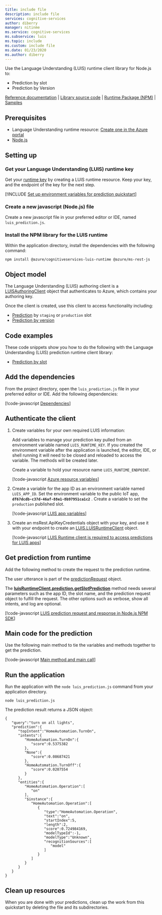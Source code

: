 ```yaml
---
title: include file
description: include file
services: cognitive-services
author: diberry
manager: nitinme
ms.service: cognitive-services
ms.subservice: luis
ms.topic: include
ms.custom: include file
ms.date: 01/23/2020
ms.author: diberry
---
```

Use the Language Understanding (LUIS) runtime client library for Node.js to:

* Prediction by slot
* Prediction by Version

[Reference documentation](https://docs.microsoft.com/javascript/api/@azure/cognitiveservices-luis-runtime/?view=azure-node-latest) | [Library source code](https://github.com/Azure/azure-sdk-for-js/tree/master/sdk/cognitiveservices/cognitiveservices-luis-runtime) | [Runtime Package (NPM)](https://www.npmjs.com/package/@azure/cognitiveservices-luis-runtime) | [Samples](https://github.com/Azure-Samples/cognitive-services-quickstart-code/blob/master/javascript/LUIS/luis_prediction.js)

## Prerequisites

* Language Understanding runtime resource: [Create one in the Azure portal](https://ms.portal.azure.com/#create/Microsoft.CognitiveServicesLUISAllInOne)
* [Node.js](https://nodejs.org)

## Setting up

### Get your Language Understanding (LUIS) runtime key

Get your [runtime key](../luis-how-to-azure-subscription.md) by creating a LUIS runtime resource. Keep your key, and the endpoint of the key for the next step.

[!INCLUDE [Set up environment variables for prediction quickstart](sdk-prediction-environment-variables.md)]

### Create a new javascript (Node.js) file

Create a new javascript file in your preferred editor or IDE, named `luis_prediction.js`.

### Install the NPM library for the LUIS runtime

Within the application directory, install the dependencies with the following command:

```console
npm install @azure/cognitiveservices-luis-runtime @azure/ms-rest-js
```

## Object model

The Language Understanding (LUIS) authoring client is a [LUISAuthoringClient](https://docs.microsoft.com/javascript/api/@azure/cognitiveservices-luis-runtime/luisruntimeclient?view=azure-node-latest) object that authenticates to Azure, which contains your authoring key.

Once the client is created, use this client to access functionality including:

* [Prediction](https://docs.microsoft.com/javascript/api/@azure/cognitiveservices-luis-runtime/predictionoperations?view=azure-node-latest#getslotprediction-string--string--predictionrequest--models-predictiongetslotpredictionoptionalparams-) by `staging` or `production` slot
* [Prediction by version](https://docs.microsoft.com/javascript/api/@azure/cognitiveservices-luis-runtime/predictionoperations?view=azure-node-latest#getversionprediction-string--string--predictionrequest--models-predictiongetversionpredictionoptionalparams-)

## Code examples

These code snippets show you how to do the following with the Language Understanding (LUIS) prediction runtime client library:

* [Prediction by slot](#get-prediction-from-runtime)

## Add the dependencies

From the project directory, open the `luis_prediction.js` file in your preferred editor or IDE. Add the following dependencies:

[!code-javascript [Dependencies](~/cognitive-services-quickstart-code/javascript/LUIS/luis_prediction.js?name=Dependencies)]

## Authenticate the client

1. Create variables for your own required LUIS information:

    Add variables to manage your prediction key pulled from an environment variable named `LUIS_RUNTIME_KEY`. If you created the environment variable after the application is launched, the editor, IDE, or shell running it will need to be closed and reloaded to access the variable. The methods will be created later.

    Create a variable to hold your resource name `LUIS_RUNTIME_ENDPOINT`.

    [!code-javascript [Azure resource variables](~/cognitive-services-quickstart-code/javascript/LUIS/luis_prediction.js?name=Variables)]

1. Create a variable for the app ID as an environment variable named `LUIS_APP_ID`. Set the environment variable to the public IoT app, **`df67dcdb-c37d-46af-88e1-8b97951ca1c2`** . Create a variable to set the `production` published slot.

    [!code-javascript [LUIS app variables](~/cognitive-services-quickstart-code/javascript/LUIS/luis_prediction.js?name=OtherVariables)]


1. Create an msRest.ApiKeyCredentials object with your key, and use it with your endpoint to create an [LUIS.LUISRuntimeClient](https://docs.microsoft.com/javascript/api/@azure/cognitiveservices-luis-runtime/luisruntimeclient?view=azure-node-latest) object.

    [!code-javascript [LUIS Runtime client is required to access predictions for LUIS apps](~/cognitive-services-quickstart-code/javascript/LUIS/luis_prediction.js?name=AuthoringCreateClient)]

## Get prediction from runtime

Add the following method to create the request to the prediction runtime.

The user utterance is part of the [predictionRequest](https://docs.microsoft.com/javascript/api/@azure/cognitiveservices-luis-runtime/predictionrequest?view=azure-node-latest) object.

The **[luisRuntimeClient.prediction.getSlotPrediction](https://docs.microsoft.com/javascript/api/@azure/cognitiveservices-luis-runtime/predictionoperations?view=azure-node-latest#getslotprediction-string--string--predictionrequest--models-predictiongetslotpredictionoptionalparams-)** method needs several parameters such as the app ID, the slot name, and the prediction request object to fulfill the request. The other options such as verbose, show all intents, and log are optional.

[!code-javascript [LUIS prediction request and response in Node.js NPM SDK](~/cognitive-services-quickstart-code/javascript/LUIS/luis_prediction.js?name=predict)]

## Main code for the prediction

Use the following main method to tie the variables and methods together to get the prediction.

[!code-javascript [Main method and main call](~/cognitive-services-quickstart-code/javascript/LUIS/luis_prediction.js?name=Main)]

## Run the application

Run the application with the `node luis_prediction.js` command from your application directory.

```console
node luis_prediction.js
```

The prediction result returns a JSON object:

```console
{
   "query":"turn on all lights",
   "prediction":{
      "topIntent":"HomeAutomation.TurnOn",
      "intents":{
         "HomeAutomation.TurnOn":{
            "score":0.5375382
         },
         "None":{
            "score":0.08687421
         },
         "HomeAutomation.TurnOff":{
            "score":0.0207554
         }
      },
      "entities":{
         "HomeAutomation.Operation":[
            "on"
         ],
         "$instance":{
            "HomeAutomation.Operation":[
               {
                  "type":"HomeAutomation.Operation",
                  "text":"on",
                  "startIndex":5,
                  "length":2,
                  "score":0.724984169,
                  "modelTypeId":-1,
                  "modelType":"Unknown",
                  "recognitionSources":[
                     "model"
                  ]
               }
            ]
         }
      }
   }
}
```


## Clean up resources

When you are done with your predictions, clean up the work from this quickstart by deleting the file and its subdirectories.
